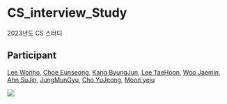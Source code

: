 # CS_interview_Study
2023년도 CS 스터디


## Participant
[Lee Wonho](https://github.com/asuan99), 
[Choe Eunseong](https://github.com/ches0703), 
[Kang ByungJun](https://github.com/bangdori), 
[Lee TaeHoon](https://github.com/Tentennball), 
[Woo Jaemin](https://github.com/WooJJam), 
[Ahn SuJin](https://github.com/ssuzyn), 
[JungMunGyu](https://github.com/JungMunGyu), 
[Cho YuJeong](https://github.com/hiyoojeong),
[Moon yeju](https://github.com/moonyeju)

<a href="https://github.com/asuan99/CS_interview_Study/graphs/contributors">
  <img src="https://contrib.rocks/image?repo=asuan99/CS_interview_Study" />
</a>